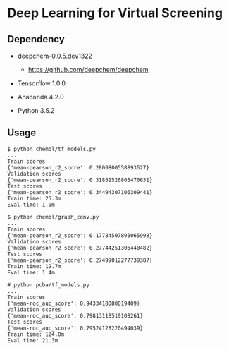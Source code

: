 Deep Learning for Virtual Screening
===================================

Dependency
----------

- deepchem-0.0.5.dev1322
    * https://github.com/deepchem/deepchem

- Tensorflow 1.0.0

- Anaconda 4.2.0

- Python 3.5.2

Usage
-----

    $ python chembl/tf_models.py
    ...
    Train scores
    {'mean-pearson_r2_score': 0.2800800558893527}
    Validation scores
    {'mean-pearson_r2_score': 0.31851526805470631}
    Test scores
    {'mean-pearson_r2_score': 0.34494307106309441}
    Train time: 25.3m
    Eval time: 1.0m

    $ python chembl/graph_conv.py
    ...
    Train scores
    {'mean-pearson_r2_score': 0.17784507895065998}
    Validation scores
    {'mean-pearson_r2_score': 0.27744251306440482}
    Test scores
    {'mean-pearson_r2_score': 0.27499012277739387}
    Train time: 19.7m
    Eval time: 1.4m

    # python pcba/tf_models.py
    ...
    Train scores
    {'mean-roc_auc_score': 0.9433418080019409}
    Validation scores
    {'mean-roc_auc_score': 0.79813118519108261}
    Test scores
    {'mean-roc_auc_score': 0.79524128220494039}
    Train time: 124.0m
    Eval time: 21.3m
